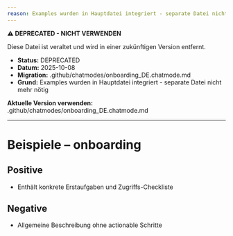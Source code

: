 ```yaml
---
reason: Examples wurden in Hauptdatei integriert - separate Datei nicht mehr nötig
---
```


**⚠️ DEPRECATED - NICHT VERWENDEN**

Diese Datei ist veraltet und wird in einer zukünftigen Version entfernt.

- **Status:** DEPRECATED
- **Datum:** 2025-10-08
- **Migration:** .github/chatmodes/onboarding_DE.chatmode.md
- **Grund:** Examples wurden in Hauptdatei integriert - separate Datei nicht mehr nötig

**Aktuelle Version verwenden:** .github/chatmodes/onboarding_DE.chatmode.md

---

# Beispiele – onboarding

## Positive
- Enthält konkrete Erstaufgaben und Zugriffs-Checkliste

## Negative
- Allgemeine Beschreibung ohne actionable Schritte

